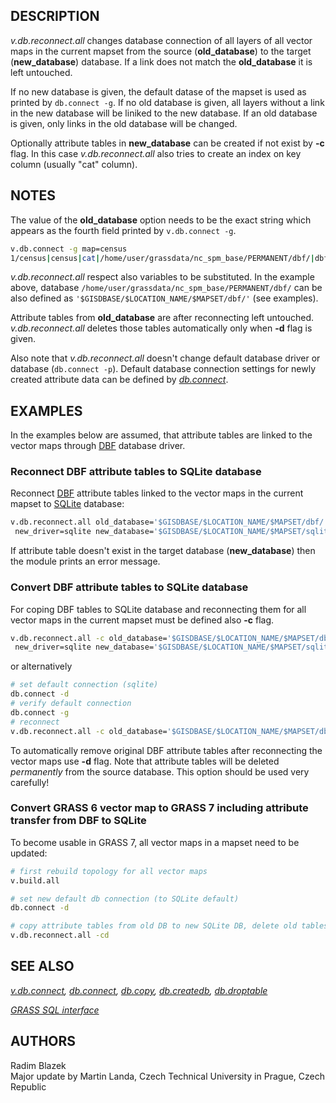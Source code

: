 ## DESCRIPTION

*v.db.reconnect.all* changes database connection of all layers of all
vector maps in the current mapset from the source (**old_database**) to
the target (**new_database**) database. If a link does not match the
**old_database** it is left untouched.

If no new database is given, the default datase of the mapset is used as
printed by `db.connect -g`. If no old database is given, all layers
without a link in the new database will be liniked to the new database.
If an old database is given, only links in the old database will be
changed.

Optionally attribute tables in **new_database** can be created if not
exist by **-c** flag. In this case *v.db.reconnect.all* also tries to
create an index on key column (usually "cat" column).

## NOTES

The value of the **old_database** option needs to be the exact string
which appears as the fourth field printed by `v.db.connect -g`.

```sh
v.db.connect -g map=census
1/census|census|cat|/home/user/grassdata/nc_spm_base/PERMANENT/dbf/|dbf
```

*v.db.reconnect.all* respect also variables to be substituted. In the
example above, database
`/home/user/grassdata/nc_spm_base/PERMANENT/dbf/` can be also defined as
`'$GISDBASE/$LOCATION_NAME/$MAPSET/dbf/'` (see examples).

Attribute tables from **old_database** are after reconnecting left
untouched. *v.db.reconnect.all* deletes those tables automatically only
when **-d** flag is given.

Also note that *v.db.reconnect.all* doesn't change default database
driver or database (`db.connect -p`). Default database connection
settings for newly created attribute data can be defined by
*[db.connect](db.connect.md)*.

## EXAMPLES

In the examples below are assumed, that attribute tables are linked to
the vector maps through [DBF](grass-dbf.md) database driver.

### Reconnect DBF attribute tables to SQLite database

Reconnect [DBF](grass-dbf.md) attribute tables linked to the vector maps
in the current mapset to [SQLite](grass-sqlite.md) database:

```sh
v.db.reconnect.all old_database='$GISDBASE/$LOCATION_NAME/$MAPSET/dbf/' \
 new_driver=sqlite new_database='$GISDBASE/$LOCATION_NAME/$MAPSET/sqlite/sqlite.db'
```

If attribute table doesn't exist in the target database
(**new_database**) then the module prints an error message.

### Convert DBF attribute tables to SQLite database

For coping DBF tables to SQLite database and reconnecting them for all
vector maps in the current mapset must be defined also **-c** flag.

```sh
v.db.reconnect.all -c old_database='$GISDBASE/$LOCATION_NAME/$MAPSET/dbf/' \
 new_driver=sqlite new_database='$GISDBASE/$LOCATION_NAME/$MAPSET/sqlite/sqlite.db'
```

or alternatively

```sh
# set default connection (sqlite)
db.connect -d
# verify default connection
db.connect -g
# reconnect
v.db.reconnect.all -c old_database='$GISDBASE/$LOCATION_NAME/$MAPSET/dbf/'
```

To automatically remove original DBF attribute tables after reconnecting
the vector maps use **-d** flag. Note that attribute tables will be
deleted *permanently* from the source database. This option should be
used very carefully!

### Convert GRASS 6 vector map to GRASS 7 including attribute transfer from DBF to SQLite

To become usable in GRASS 7, all vector maps in a mapset need to be
updated:

```sh
# first rebuild topology for all vector maps
v.build.all

# set new default db connection (to SQLite default)
db.connect -d

# copy attribute tables from old DB to new SQLite DB, delete old tables in DBF format
v.db.reconnect.all -cd
```

## SEE ALSO

*[v.db.connect](v.db.connect.md), [db.connect](db.connect.md),
[db.copy](db.copy.md), [db.createdb](db.createdb.md),
[db.droptable](db.droptable.md)*

*[GRASS SQL interface](sql.md)*

## AUTHORS

Radim Blazek  
Major update by Martin Landa, Czech Technical University in Prague,
Czech Republic
